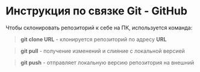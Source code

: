 
# Инструкция по связке Git - GitHub

Чтобы склонировать репозиторий к себе на ПК, используется команда: 
> **git clone URL** - клонируется репозиторий по адресу **URL** 

> **git pull** - получение изменений и слияние с локальной версией

> **git push** - отправляет локальную версию репозитория на внешний
